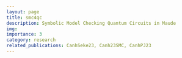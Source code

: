 ```yaml
---
layout: page
title: smc4qc
description: Symbolic Model Checking Quantum Circuits in Maude
img: 
importance: 3
category: research
related_publications: CanhSeke23, Canh23SMC, CanhPJ23
---
```

